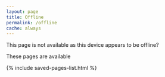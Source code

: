 ```yaml
---
layout: page
title: Offline
permalink: /offline
cache: always
---
```


This page is not available as this device appears to be offline?

These pages are available

{% include saved-pages-list.html %}
